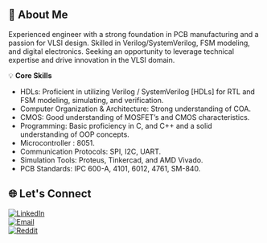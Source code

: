 ## 🌟 About Me  
Experienced engineer with a strong foundation in PCB manufacturing and a passion for VLSI design. Skilled in Verilog/SystemVerilog, FSM modeling, and digital electronics. Seeking an opportunity to leverage technical expertise and drive innovation in the VLSI domain.

💡 **Core Skills**  
- HDLs: Proficient in utilizing Verilog / SystemVerilog [HDLs] for RTL and FSM modeling, simulating, and verification.
- Computer Organization & Architecture: Strong understanding of COA.
- CMOS: Good understanding of MOSFET’s and CMOS characteristics.
- Programming: Basic proficiency in C, and C++ and a solid understanding of OOP concepts.
- Microcontroller : 8051.
- Communication Protocols: SPI, I2C, UART.
- Simulation Tools: Proteus, Tinkercad, and AMD Vivado.
- PCB Standards: IPC 600-A, 4101, 6012, 4761, SM-840.


## 🌐 Let's Connect  

[![LinkedIn](https://img.shields.io/badge/LinkedIn-Connect-blue?style=for-the-badge&logo=linkedin)](https://www.linkedin.com/in/aathreyatnnithish)  
[![Email](https://img.shields.io/badge/Email-Send%20Me%20a%20Message-red?style=for-the-badge&logo=gmail)](mailto:nithish.atn@gmail.com)  
[![Reddit](https://img.shields.io/badge/Reddit-Join%20Me-orange?style=for-the-badge&logo=reddit)](https://www.reddit.com/u/aathreya_nithish/s/I8Vmfeh9Oe)  


